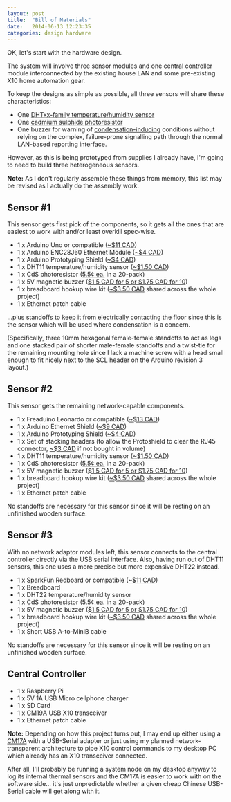 ```yaml
---
layout: post
title:  "Bill of Materials"
date:   2014-06-13 12:23:35
categories: design hardware
---
```


OK, let's start with the hardware design.

The system will involve three sensor modules and one central controller module
interconnected by the existing house LAN and some pre-existing X10 home
automation gear.

To keep the designs as simple as possible, all three sensors will share these
characteristics:

* One [DHTxx-family temperature/humidity sensor](https://learn.adafruit.com/dht/overview)
* One [cadmium sulphide photoresistor](https://en.wikipedia.org/wiki/Photoresistor)
* One buzzer for warning of [condensation-inducing](https://en.wikipedia.org/wiki/Dew_point)
  conditions without relying on the complex, failure-prone signalling path
  through the normal LAN-based reporting interface.

However, as this is being prototyped from supplies I already have, I'm going to
need to build three heterogeneous sensors.

**Note:** As I don't regularly assemble these things from memory, this list may
be revised as I actually do the assembly work.

## Sensor #1

This sensor gets first pick of the components, so it gets all the ones that are
easiest to work with and/or least overkill spec-wise.

* 1 x Arduino Uno or compatible ([~$11 CAD](http://www.dx.com/p/development-board-w-data-cable-for-arduino-uno-r3-deep-blue-cable-52cm-312887))
* 1 x Arduino ENC28J60 Ethernet Module ([~$4 CAD](http://www.ebay.ca/sch/i.html?_odkw=arduino+ethernet+shield+W5100+-motor&_ipg=200&_stpos=L0K+1N0&LH_BIN=1&_sop=15&_localstpos=L0K+1N0&_osacat=0&_from=R40&_mPrRngCbx=1&_trksid=p2045573.m570.l1313.TR12.TRC2.A0.H0.Xarduino+ethernet+ENC28J60&_nkw=arduino+ethernet+ENC28J60&_sacat=0))
* 1 x Arduino Prototyping Shield ([~$4 CAD](http://www.ebay.ca/sch/i.html?_odkw=arduino+prototype+shield&_ipg=200&LH_BIN=1&_stpos=L0K+1N0&_sop=15&_localstpos=L0K+1N0&_osacat=0&_from=R40&_mPrRngCbx=1&_trksid=p2045573.m570.l1313.TR6.TRC2.A0.H0.Xarduino+protoshield&_nkw=arduino+protoshield&_sacat=0))
* 1 x DHT11 temperature/humidity sensor ([~$1.50 CAD](http://www.ebay.ca/sch/i.html?_udlo=&LH_BIN=1&_sop=15&clk_rvr_id=524308330579&_sacat=&_mPrRngCbx=1&_udhi=&_nkw=dht11&_ipg=200&rt=nc&_localstpos=L0K%201N0&_stpos=L0K%201N0))
* 1 x CdS photoresistor ([5.5¢ ea.](http://www.ebay.ca/sch/i.html?_odkw=dht11&_ipg=200&_stpos=L0K+1N0&LH_BIN=1&_sop=15&_localstpos=L0K+1N0&_osacat=0&clk_rvr_id=524308330579&_mPrRngCbx=1&_trksid=p2045573.m570.l1313.TR0.TRC0.H0.Xphotoresistor&_nkw=photoresistor&_sacat=0&_from=R40) in a 20-pack)
* 1 x 5V magnetic buzzer ([$1.5 CAD for 5 or $1.75 CAD for 10](http://www.ebay.ca/sch/i.html?_odkw=photoresistor&_ipg=200&LH_BIN=1&_stpos=L0K+1N0&_sop=15&_localstpos=L0K+1N0&_osacat=0&_from=R40&_mPrRngCbx=1&_trksid=p2045573.m570.l1313.TR10.TRC0.A0.H0.X5v+buzzer&_nkw=5v+buzzer&_sacat=0))
* 1 x breadboard hookup wire kit ([~$3.50 CAD](http://www.ebay.ca/sch/i.html?_odkw=breadboard+wire+kit+-65+-65pcs+-20cm&_sop=15&_osacat=0&_from=R40&_trksid=p2045573.m570.l1313.TR0.TRC0.H0.XU+shape+breadboard+wire+kit&_nkw=U+shape+breadboard+wire+kit&_sacat=0) shared across the whole project)
* 1 x Ethernet patch cable

...plus standoffs to keep it from electrically contacting the floor since this
is the sensor which will be used where condensation is a concern.

(Specifically, three 10mm hexagonal female-female standoffs to act as legs and
one stacked pair of shorter male-female standoffs and a twist-tie for the
remaining mounting hole since I lack a machine screw with a head small enough
to fit nicely next to the SCL header on the Arduino revision 3 layout.)

## Sensor #2

This sensor gets the remaining network-capable components.

* 1 x Freaduino Leonardo or compatible ([~$13 CAD](http://www.dx.com/p/diy-eduino-leonardo-module-blue-black-213956))
* 1 x Arduino Ethernet Shield ([~$9 CAD](http://www.ebay.ca/sch/i.html?_odkw=arduino+ethernet+W5100&_ipg=200&LH_BIN=1&_stpos=L0K+1N0&_sop=15&_localstpos=L0K+1N0&_osacat=0&_from=R40&clk_rvr_id=524308330579&_mPrRngCbx=1&_trksid=p2045573.m570.l1313.TR4.TRC2.A0.H0.Xarduino+ethernet+shield+W5100+-motor&_nkw=arduino+ethernet+shield+W5100+-motor&_sacat=0))
* 1 x Arduino Prototyping Shield ([~$4 CAD](http://www.ebay.ca/sch/i.html?_odkw=arduino+prototype+shield&_ipg=200&LH_BIN=1&_stpos=L0K+1N0&_sop=15&_localstpos=L0K+1N0&_osacat=0&_from=R40&_mPrRngCbx=1&_trksid=p2045573.m570.l1313.TR6.TRC2.A0.H0.Xarduino+protoshield&_nkw=arduino+protoshield&_sacat=0))
* 1 x Set of stacking headers (to allow the Protoshield to clear the RJ45
  connector, [~$3 CAD](http://www.ebay.ca/sch/i.html?_odkw=stackable+headers&_ipg=200&_stpos=L0K+1N0&LH_BIN=1&_sop=15&_localstpos=L0K+1N0&_osacat=0&_from=R40&_mPrRngCbx=1&_trksid=p2045573.m570.l1313.TR6.TRC2.A0.H0.Xstackable+header+%28set%2Ckit%29&_nkw=stackable+header+%28set%2Ckit%29&_sacat=0) if not bought in volume)
* 1 x DHT11 temperature/humidity sensor ([~$1.50 CAD](http://www.ebay.ca/sch/i.html?_udlo=&LH_BIN=1&_sop=15&clk_rvr_id=524308330579&_sacat=&_mPrRngCbx=1&_udhi=&_nkw=dht11&_ipg=200&rt=nc&_localstpos=L0K%201N0&_stpos=L0K%201N0))
* 1 x CdS photoresistor ([5.5¢ ea.](http://www.ebay.ca/sch/i.html?_odkw=dht11&_ipg=200&_stpos=L0K+1N0&LH_BIN=1&_sop=15&_localstpos=L0K+1N0&_osacat=0&clk_rvr_id=524308330579&_mPrRngCbx=1&_trksid=p2045573.m570.l1313.TR0.TRC0.H0.Xphotoresistor&_nkw=photoresistor&_sacat=0&_from=R40) in a 20-pack)
* 1 x 5V magnetic buzzer ([$1.5 CAD for 5 or $1.75 CAD for 10](http://www.ebay.ca/sch/i.html?_odkw=photoresistor&_ipg=200&LH_BIN=1&_stpos=L0K+1N0&_sop=15&_localstpos=L0K+1N0&_osacat=0&_from=R40&_mPrRngCbx=1&_trksid=p2045573.m570.l1313.TR10.TRC0.A0.H0.X5v+buzzer&_nkw=5v+buzzer&_sacat=0))
* 1 x breadboard hookup wire kit ([~$3.50 CAD](http://www.ebay.ca/sch/i.html?_odkw=breadboard+wire+kit+-65+-65pcs+-20cm&_sop=15&_osacat=0&_from=R40&_trksid=p2045573.m570.l1313.TR0.TRC0.H0.XU+shape+breadboard+wire+kit&_nkw=U+shape+breadboard+wire+kit&_sacat=0) shared across the whole project)
* 1 x Ethernet patch cable

No standoffs are necessary for this sensor since it will be resting on an
unfinished wooden surface.

## Sensor #3

With no network adaptor modules left, this sensor connects to the central
controller directly via the USB serial interface. Also, having run out of DHT11
sensors, this one uses a more precise but more expensive DHT22 instead.

* 1 x SparkFun Redboard or compatible ([~$11 CAD](http://www.dx.com/p/development-board-w-data-cable-for-arduino-uno-r3-deep-blue-cable-52cm-312887))
* 1 x Breadboard
* 1 x DHT22 temperature/humidity sensor
* 1 x CdS photoresistor ([5.5¢ ea.](http://www.ebay.ca/sch/i.html?_odkw=dht11&_ipg=200&_stpos=L0K+1N0&LH_BIN=1&_sop=15&_localstpos=L0K+1N0&_osacat=0&clk_rvr_id=524308330579&_mPrRngCbx=1&_trksid=p2045573.m570.l1313.TR0.TRC0.H0.Xphotoresistor&_nkw=photoresistor&_sacat=0&_from=R40) in a 20-pack)
* 1 x 5V magnetic buzzer ([$1.5 CAD for 5 or $1.75 CAD for 10](http://www.ebay.ca/sch/i.html?_odkw=photoresistor&_ipg=200&LH_BIN=1&_stpos=L0K+1N0&_sop=15&_localstpos=L0K+1N0&_osacat=0&_from=R40&_mPrRngCbx=1&_trksid=p2045573.m570.l1313.TR10.TRC0.A0.H0.X5v+buzzer&_nkw=5v+buzzer&_sacat=0))
* 1 x breadboard hookup wire kit ([~$3.50 CAD](http://www.ebay.ca/sch/i.html?_odkw=breadboard+wire+kit+-65+-65pcs+-20cm&_sop=15&_osacat=0&_from=R40&_trksid=p2045573.m570.l1313.TR0.TRC0.H0.XU+shape+breadboard+wire+kit&_nkw=U+shape+breadboard+wire+kit&_sacat=0) shared across the whole project)
* 1 x Short USB A-to-MiniB cable

No standoffs are necessary for this sensor since it will be resting on an
unfinished wooden surface.

## Central Controller

* 1 x Raspberry Pi
* 1 x 5V 1A USB Micro cellphone charger
* 1 x SD Card
* 1 x [CM19A](http://www.thehomeautomationstore.com/cm19a.html) USB X10 transceiver
* 1 x Ethernet patch cable

**Note:** Depending on how this project turns out, I may end up either using a
[CM17A](http://www.ebay.ca/sch/i.html?_odkw=CM19A&_ipg=200&_stpos=L0K+1N0&LH_BIN=1&_sop=15&_localstpos=L0K+1N0&_osacat=0&clk_rvr_id=524308330579&_mPrRngCbx=1&_trksid=p2045573.m570.l1313.TR0.TRC0.H0.XCM17A&_nkw=CM17A&_sacat=0&_from=R40) with a USB-Serial adapter or just using my planned network-transparent architecture to
pipe X10 control commands to my desktop PC which already has an X10 transceiver connected.

After all, I'll probably be running a system node on my desktop anyway to log its
internal thermal sensors and the CM17A is easier to work with on the software
side... it's just unpredictable whether a given cheap Chinese USB-Serial cable
will get along with it.
